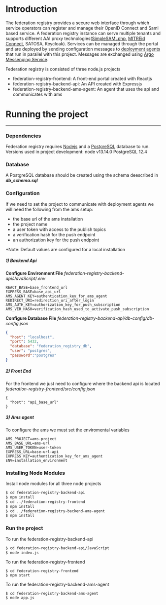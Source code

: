 # Introduction
The federation registry provides a secure web interface through which service operators can register and manage their OpenID Connect and Saml based service. A federation registry instance can serve multiple tenants and supports different AAI proxy technologies([SimpleSAMLphp](https://simplesamlphp.org/), [MITREid Connect](https://github.com/mitreid-connect/), SATOSA, Keycloak). Services can be managed through the portal and are deployed by sending configuration messages to [deployment agents](https://github.com/rciam/rciam-federation-registry-agent) that run in parallel with this project. Messages are exchanged using [Argo Messenging Service](https://grnet.gr/en/services/computing-and-storage-services/argo-messaging-service/).

Federation registry is consisted of three node.js projects
* federation-registry-frontend: A front-end portal created with Reactjs
* federation-registry-backend-api: An API created with Expressjs
* federation-registry-backend-ams-agent: An agent that uses the api and communicates with ams

# Running the project
---
### Dependencies

Federation registry requires [Nodejs](https://nodejs.org/en/) and a [PostgreSQL](https://www.postgresql.org/) database to run.
Versions used in project development:
node v13.14.0
PostgreSQL 12.4

### Database

A PostgreSQL database should be created using the schema deescribed in  **_db_schema.sql_**

### Configuration

If we need to set the project to communicate with deployment agents we will need the following from the ams setup:
* the base url of the ams installation
* the project name
* a user token with access to the publish topics
* a verification hash for the push endpoint
* an authorization key for the push endpoint

*Note: Default values are configured for a local installation
##### **1) Backend Api**

 **Configure Environment File**
 _federation-registry-backend-api/JavaScript/.env_
```
REACT_BASE=base_frontend_url
EXPRESS_BASE=base_api_url
AMS_AGENT_KEY=authentication_key_for_ams_agent
REDIRECT_URI=redirection_uri_after_login
AMS_AUTH_KEY=authorization_key_for_push_subscription
AMS_VER_HASH=verification_hash_used_to_activate_push_subscription
```
**Configure Database File**
_federation-registry-backend-api/db-config/db-config.json_

```json
{
  "host": "localhost",
  "port": 5432,
  "database": "federation_registry_db",
  "user": "postgres",
  "password":"postgres"
}
```

##### **2) Front End**
For the frontend we just need to configure where the backend api is located
_federation-registry-frontend/src/config.json_
```
{
  "host": "api_base_url"
}
```

##### **3) Ams agent**
To configure the ams we must set the enviromental variables
```
AMS_PROJECT=ams-project
AMS_BASE_URL=ams-url
AMS_USER_TOKEN=user-token
EXPRESS_URL=base-url-api
EXPRESS_KEY=authentication_key_for_ams_agent
ENV=installation_environment
```

### Installing Node Modules
Install node modules for all three node projects
```sh
$ cd federation-registry-backend-api
$ npm install
$ cd ../federation-registry-frontend
$ npm install
$ cd ../federation-registry-backend-ams-agent
$ npm install
```

 ### Run the project
 To run the federation-registry-backend-api
 ```sh
 $ cd federation-registry-backend-api/JavaScript
 $ node index.js
 ```
 To run the federation-registry-frontend
 ```
 $ cd federation-registry-frontend
 $ npm start
 ```
 To run the federation-registry-backend-ams-agent
 ```
 $ cd federation-registry-backend-ams-agent
 $ node app.js
 ```

